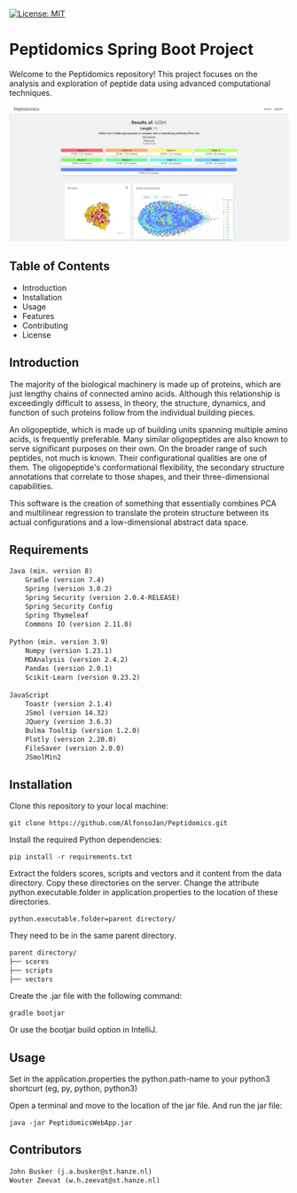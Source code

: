 [![License: MIT](https://img.shields.io/badge/License-MIT-yellow.svg)](https://opensource.org/licenses/MIT)

# Peptidomics Spring Boot Project

Welcome to the Peptidomics repository! This project focuses on the analysis and exploration of peptide data using advanced computational techniques.

![image](src/main/resources/static/images/web_example.png)

## Table of Contents

* Introduction
* Installation
* Usage
* Features
* Contributing
* License

## Introduction

The majority of the biological machinery is made up of proteins, which are just lengthy chains of connected amino acids. Although this relationship is exceedingly difficult to assess, in theory, the structure, dynamics, and function of such proteins follow from the individual building pieces.

An oligopeptide, which is made up of building units spanning multiple amino acids, is frequently preferable. Many similar oligopeptides are also known to serve significant purposes on their own. On the broader range of such peptides, not much is known. Their configurational qualities are one of them. The oligopeptide's conformational flexibility, the secondary structure annotations that correlate to those shapes, and their three-dimensional capabilities.

This software is the creation of something that essentially combines PCA and multilinear regression to translate the protein structure between its actual configurations and a low-dimensional abstract data space.

## Requirements
````
Java (min. version 8)
    Gradle (version 7.4)
    Spring (version 3.0.2)
    Spring Security (version 2.0.4-RELEASE)
    Spring Security Config
    Spring Thymeleaf
    Commons IO (version 2.11.0)

Python (min. version 3.9)
    Numpy (version 1.23.1)
    MDAnalysis (version 2.4.2)
    Pandas (version 2.0.1)
    Scikit-Learn (version 0.23.2)

JavaScript
    Toastr (version 2.1.4)
    JSmol (version 14.32)
    JQuery (version 3.6.3)
    Bulma Tooltip (version 1.2.0)
    Plotly (version 2.20.0)
    FileSaver (version 2.0.0)
    JSmolMin2
````
## Installation
Clone this repository to your local machine:
````
git clone https://github.com/AlfonsoJan/Peptidomics.git
````

Install the required Python dependencies:
````
pip install -r requirements.txt
````

Extract the folders scores, scripts and vectors and it content from the data directory. Copy these directories on the server.
Change the attribute python.executable.folder in application.properties to the location of these directories.
```
python.executable.folder=parent directory/
```

They need to be in the same parent directory.

```
parent directory/
├── scores
├── scripts
├── vectors
```

Create the .jar file with the following command:
```
gradle bootjar
```
Or use the bootjar build option in IntelliJ.


## Usage

Set in the application.properties the python.path-name to your python3 shortcurt (eg, py, python, python3)

Open a terminal and move to the location of the jar file. And run the jar file:
```
java -jar PeptidomicsWebApp.jar
```

## Contributors
```
John Busker (j.a.busker@st.hanze.nl)
Wouter Zeevat (w.h.zeevat@st.hanze.nl)
```